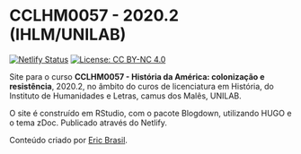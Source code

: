 # CCLHM0057 - 2020.2 (IHLM/UNILAB)

[![Netlify Status](https://api.netlify.com/api/v1/badges/3b0d8b0f-b72d-42c9-bed1-70ea63e8b2ac/deploy-status)](https://app.netlify.com/sites/cclhm0057/deploys) [![License: CC BY-NC 4.0](https://img.shields.io/badge/License-CC%20BY--NC%204.0-lightgrey.svg)](https://creativecommons.org/licenses/by-nc/4.0/)

Site para o curso **CCLHM0057 - História da América: colonização e resistência**, 2020.2, no âmbito do curos de licenciatura em História, do Instituto de Humanidades e Letras, camus dos Malês, UNILAB.

O site é construído em RStudio, com o pacote Blogdown, utilizando HUGO e o tema zDoc. Publicado através do Netlify.

Conteúdo criado por [Eric Brasil](https://ericbrasiln.github.io).
